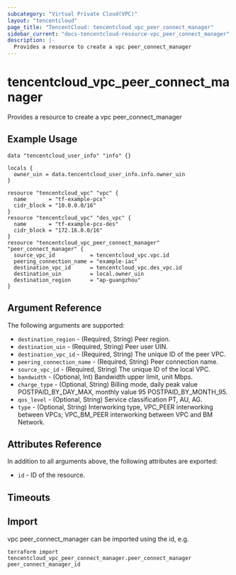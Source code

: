 ```yaml
---
subcategory: "Virtual Private Cloud(VPC)"
layout: "tencentcloud"
page_title: "TencentCloud: tencentcloud_vpc_peer_connect_manager"
sidebar_current: "docs-tencentcloud-resource-vpc_peer_connect_manager"
description: |-
  Provides a resource to create a vpc peer_connect_manager
---
```


# tencentcloud_vpc_peer_connect_manager

Provides a resource to create a vpc peer_connect_manager

## Example Usage

```hcl
data "tencentcloud_user_info" "info" {}

locals {
  owner_uin = data.tencentcloud_user_info.info.owner_uin
}

resource "tencentcloud_vpc" "vpc" {
  name       = "tf-example-pcx"
  cidr_block = "10.0.0.0/16"
}
resource "tencentcloud_vpc" "des_vpc" {
  name       = "tf-example-pcx-des"
  cidr_block = "172.16.0.0/16"
}
resource "tencentcloud_vpc_peer_connect_manager" "peer_connect_manager" {
  source_vpc_id           = tencentcloud_vpc.vpc.id
  peering_connection_name = "example-iac"
  destination_vpc_id      = tencentcloud_vpc.des_vpc.id
  destination_uin         = local.owner_uin
  destination_region      = "ap-guangzhou"
}
```

## Argument Reference

The following arguments are supported:

* `destination_region` - (Required, String) Peer region.
* `destination_uin` - (Required, String) Peer user UIN.
* `destination_vpc_id` - (Required, String) The unique ID of the peer VPC.
* `peering_connection_name` - (Required, String) Peer connection name.
* `source_vpc_id` - (Required, String) The unique ID of the local VPC.
* `bandwidth` - (Optional, Int) Bandwidth upper limit, unit Mbps.
* `charge_type` - (Optional, String) Billing mode, daily peak value POSTPAID_BY_DAY_MAX, monthly value 95 POSTPAID_BY_MONTH_95.
* `qos_level` - (Optional, String) Service classification PT, AU, AG.
* `type` - (Optional, String) Interworking type, VPC_PEER interworking between VPCs; VPC_BM_PEER interworking between VPC and BM Network.

## Attributes Reference

In addition to all arguments above, the following attributes are exported:

* `id` - ID of the resource.



## Timeouts

<no value>


## Import

vpc peer_connect_manager can be imported using the id, e.g.

```
terraform import tencentcloud_vpc_peer_connect_manager.peer_connect_manager peer_connect_manager_id
```

